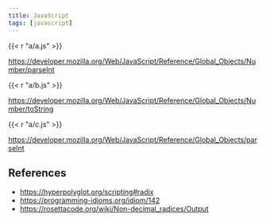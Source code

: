 ```yaml
---
title: JavaScript
tags: [javascript]
---
```


{{< r "a/a.js" >}}

<https://developer.mozilla.org/Web/JavaScript/Reference/Global_Objects/Number/parseInt>

{{< r "a/b.js" >}}

<https://developer.mozilla.org/Web/JavaScript/Reference/Global_Objects/Number/toString>

{{< r "a/c.js" >}}

<https://developer.mozilla.org/Web/JavaScript/Reference/Global_Objects/parseInt>

## References

- <https://hyperpolyglot.org/scripting#radix>
- <https://programming-idioms.org/idiom/142>
- <https://rosettacode.org/wiki/Non-decimal_radices/Output>
